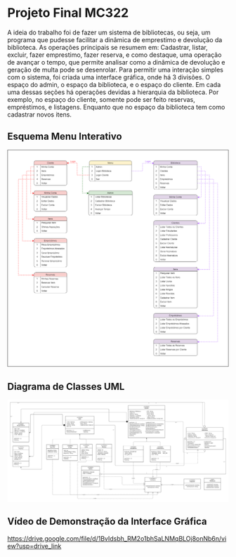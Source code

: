 # Projeto Final MC322

A ideia do trabalho foi de fazer um sistema de bibliotecas, ou seja, um programa que pudesse facilitar a dinâmica de emprestimo e devolução da biblioteca. As operações principais se resumem em: Cadastrar, listar, excluir, fazer emprestimo, fazer reserva, e como destaque, uma operação de avançar o tempo, que permite analisar como a dinâmica de devolução e geração de multa pode se desenrolar. Para permitir uma interação simples com o sistema, foi criada uma interface gráfica, onde há 3 divisões. O espaço do admin, o espaço da biblioteca, e o espaço do cliente. Em cada uma dessas seções há operações devidas a hierarquia da biblioteca. Por exemplo, no espaço do cliente, somente pode ser feito reservas, empréstimos, e listagens. Enquanto que no espaço da biblioteca tem como cadastrar novos itens.

## Esquema Menu Interativo

![](https://github.com/phdaccache/Projeto_MC322/blob/main/images/Menu_Interativo.png)

## Diagrama de Classes UML

![](https://github.com/phdaccache/Projeto_MC322/blob/main/images/Diagrama_UML.png)

## Vídeo de Demonstração da Interface Gráfica

https://drive.google.com/file/d/1BvIdsbh_RM2o1bhSaLNMqBLOj8onNb6n/view?usp=drive_link